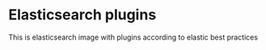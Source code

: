 # Elasticsearch plugins

This is elasticsearch image with plugins according to elastic best practices
